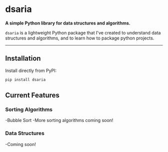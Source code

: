 # dsaria

**A simple Python library for data structures and algorithms.**

`dsaria` is a lightweight Python package that I've created to understand data structures and algorithms, and to learn
how to package python projects.

---

## Installation

Install directly from PyPI:

```bash
pip install dsaria
```

## Current Features
### Sorting Algorithms
-Bubble Sort
-More sorting algorithms coming soon!
### Data Structures
-Coming soon!
